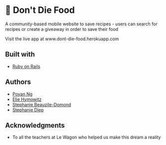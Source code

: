 <h1>🥑 Don't Die Food</h1>
<p>A community-based mobile website to save recipes - users can search for recipes or create a giveaway in order to save their food</p>
<p>Visit the live app at www.dont-die-food.herokuapp.com</p>

<h2>Built with</h2>
<ul>
  <li><a href="https://rubyonrails.org/">Ruby on Rails</a></li>
</ul>

<h2>Authors</h2>
<ul>
  <li><a href="https://github.com/popopong">Poyan Ng</a></li>
  <li><a href="https://github.com/ehymowitz">Elie Hymowitz</a></li>
  <li><a href="https://github.com/stephaniebd">Stephanie Beauzile-Domond</a></li>
  <li><a href="https://github.com/sthyma">Stephanie Diep</a></li>
</ul>

<h2>Acknowledgments</h2>
<ul>
  <li>To all the teachers at Le Wagon who helped us make this dream a reality</li>
</ul>
